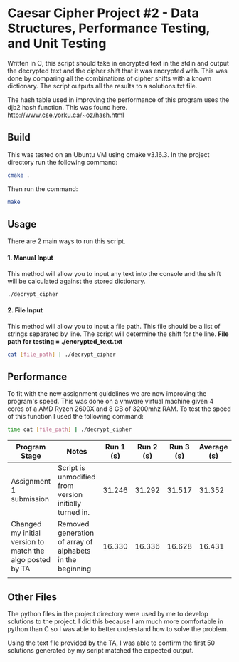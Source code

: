 # Caesar Cipher Project #2 - Data Structures, Performance Testing, and Unit Testing

Written in C, this script should take in encrypted text in the stdin and output the decrypted text and the cipher shift that it was encrypted with. This was done by comparing all the combinations of cipher shifts with a known dictionary. The script outputs all the results to a solutions.txt file. 

The hash table used in improving the performance of this program uses the djb2 hash function. This was found here. http://www.cse.yorku.ca/~oz/hash.html

## Build

This was tested on an Ubuntu VM using cmake v3.16.3. In the project directory run the following command:

```bash
cmake .
```
Then run the command: 
```bash
make
```

## Usage

There are 2 main ways to run this script.


#### 1. Manual Input
This method will allow you to input any text into the console and the shift will be calculated against the stored dictionary. 
```bash
./decrypt_cipher
```

#### 2. File Input
This method will allow you to input a file path. This file should be a list of strings separated by line. The script will determine the shift for the line.
**File path for testing = ./encrypted_text.txt**
```bash
cat [file_path] | ./decrypt_cipher
```

## Performance

To fit with the new assignment guidelines we are now improving the program's speed. This was done on a vmware virtual machine given 4 cores of a AMD Ryzen 2600X and 8 GB of 3200mhz RAM. To test the speed of this function I used the following command:

```bash
time cat [file_path] | ./decrypt_cipher
```

| Program Stage | Notes | Run 1 (s)| Run 2 (s)| Run 3 (s)| Average (s)| 
|---------------|-------|-------|-------|-------|---------|
| Assignment 1 submission | Script is unmodified from version initially turned in. | 31.246 | 31.292 | 31.517 | 31.352 | 
| Changed my initial version to match the algo posted by TA |   Removed generation of array of alphabets in the beginning    | 16.330 | 16.336 | 16.628 | 16.431 |
|               |       |       |       |       | |

## Other Files
The python files in the project directory were used by me to develop solutions to the project. I did this because I am much more comfortable in python than C so I was able to better understand how to solve the problem.

Using the text file provided by the TA, I was able to confirm the first 50 solutions generated by my script matched the expected output.
